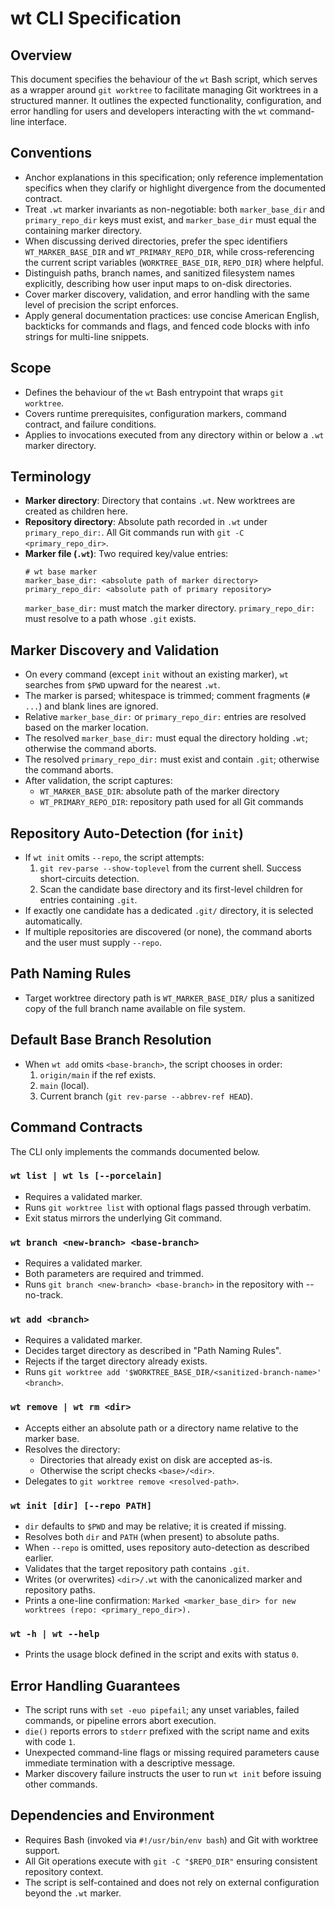 # wt CLI Specification

## Overview

This document specifies the behaviour of the `wt` Bash script, which serves as a wrapper around `git worktree` to facilitate managing Git worktrees in a structured manner. It outlines the expected functionality, configuration, and error handling for users and developers interacting with the `wt` command-line interface.

## Conventions

- Anchor explanations in this specification; only reference implementation specifics when they clarify or highlight divergence from the documented contract.
- Treat `.wt` marker invariants as non-negotiable: both `marker_base_dir` and `primary_repo_dir` keys must exist, and `marker_base_dir` must equal the containing marker directory.
- When discussing derived directories, prefer the spec identifiers `WT_MARKER_BASE_DIR` and `WT_PRIMARY_REPO_DIR`, while cross-referencing the current script variables (`WORKTREE_BASE_DIR`, `REPO_DIR`) where helpful.
- Distinguish paths, branch names, and sanitized filesystem names explicitly, describing how user input maps to on-disk directories.
- Cover marker discovery, validation, and error handling with the same level of precision the script enforces.
- Apply general documentation practices: use concise American English, backticks for commands and flags, and fenced code blocks with info strings for multi-line snippets.

## Scope

- Defines the behaviour of the `wt` Bash entrypoint that wraps `git worktree`.
- Covers runtime prerequisites, configuration markers, command contract, and failure conditions.
- Applies to invocations executed from any directory within or below a `.wt` marker directory.

## Terminology

- **Marker directory**: Directory that contains `.wt`. New worktrees are created as children here.
- **Repository directory**: Absolute path recorded in `.wt` under `primary_repo_dir:`. All Git commands run with `git -C <primary_repo_dir>`.
- **Marker file (`.wt`)**: Two required key/value entries:
  ```
  # wt base marker
  marker_base_dir: <absolute path of marker directory>
  primary_repo_dir: <absolute path of primary repository>
  ```
  `marker_base_dir:` must match the marker directory. `primary_repo_dir:` must resolve to a path whose `.git` exists.

## Marker Discovery and Validation

- On every command (except `init` without an existing marker), `wt` searches from `$PWD` upward for the nearest `.wt`.
- The marker is parsed; whitespace is trimmed; comment fragments (`# ...`) and blank lines are ignored.
- Relative `marker_base_dir:` or `primary_repo_dir:` entries are resolved based on the marker location.
- The resolved `marker_base_dir:` must equal the directory holding `.wt`; otherwise the command aborts.
- The resolved `primary_repo_dir:` must exist and contain `.git`; otherwise the command aborts.
- After validation, the script captures:
  - `WT_MARKER_BASE_DIR`: absolute path of the marker directory
  - `WT_PRIMARY_REPO_DIR`: repository path used for all Git commands

## Repository Auto-Detection (for `init`)

- If `wt init` omits `--repo`, the script attempts:
  1. `git rev-parse --show-toplevel` from the current shell. Success short-circuits detection.
  2. Scan the candidate base directory and its first-level children for entries containing `.git`.
- If exactly one candidate has a dedicated `.git/` directory, it is selected automatically.
- If multiple repositories are discovered (or none), the command aborts and the user must supply `--repo`.

## Path Naming Rules

- Target worktree directory path is `WT_MARKER_BASE_DIR/` plus a sanitized copy of the full branch name available on file system.

## Default Base Branch Resolution

- When `wt add` omits `<base-branch>`, the script chooses in order:
  1. `origin/main` if the ref exists.
  2. `main` (local).
  3. Current branch (`git rev-parse --abbrev-ref HEAD`).

## Command Contracts

The CLI only implements the commands documented below.

### `wt list | wt ls [--porcelain]`

- Requires a validated marker.
- Runs `git worktree list` with optional flags passed through verbatim.
- Exit status mirrors the underlying Git command.

### `wt branch <new-branch> <base-branch>`

- Requires a validated marker.
- Both parameters are required and trimmed.
- Runs `git branch <new-branch> <base-branch>` in the repository with --no-track.

### `wt add <branch>`

- Requires a validated marker.
- Decides target directory as described in "Path Naming Rules".
- Rejects if the target directory already exists.
- Runs `git worktree add '$WORKTREE_BASE_DIR/<sanitized-branch-name>' <branch>`.

### `wt remove | wt rm <dir>`

- Accepts either an absolute path or a directory name relative to the marker base.
- Resolves the directory:
  - Directories that already exist on disk are accepted as-is.
  - Otherwise the script checks `<base>/<dir>`.
- Delegates to `git worktree remove <resolved-path>`.

### `wt init [dir] [--repo PATH]`

- `dir` defaults to `$PWD` and may be relative; it is created if missing.
- Resolves both `dir` and `PATH` (when present) to absolute paths.
- When `--repo` is omitted, uses repository auto-detection as described earlier.
- Validates that the target repository path contains `.git`.
- Writes (or overwrites) `<dir>/.wt` with the canonicalized marker and repository paths.
- Prints a one-line confirmation: `Marked <marker_base_dir> for new worktrees (repo: <primary_repo_dir>).`

### `wt -h | wt --help`

- Prints the usage block defined in the script and exits with status `0`.

## Error Handling Guarantees

- The script runs with `set -euo pipefail`; any unset variables, failed commands, or pipeline errors abort execution.
- `die()` reports errors to `stderr` prefixed with the script name and exits with code `1`.
- Unexpected command-line flags or missing required parameters cause immediate termination with a descriptive message.
- Marker discovery failure instructs the user to run `wt init` before issuing other commands.

## Dependencies and Environment

- Requires Bash (invoked via `#!/usr/bin/env bash`) and Git with worktree support.
- All Git operations execute with `git -C "$REPO_DIR"` ensuring consistent repository context.
- The script is self-contained and does not rely on external configuration beyond the `.wt` marker.
